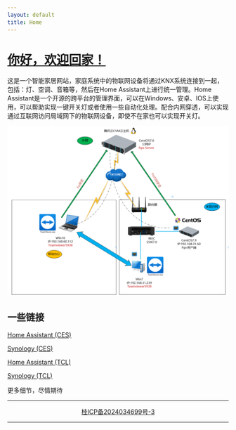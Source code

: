 ```yaml
---
layout: default
title: Home
---
```




# [你好，欢迎回家！]()

这是一个智能家居网站，家庭系统中的物联网设备将通过KNX系统连接到一起，包括：灯、空调、音箱等，然后在Home Assistant上进行统一管理。Home Assistant是一个开源的跨平台的管理界面，可以在Windows、安卓、IOS上使用，可以帮助实现一键开关灯或者使用一些自动化处理。配合内网穿透，可以实现通过互联网访问局域网下的物联网设备，即使不在家也可以实现开关灯。

<img src="https://raw.githubusercontent.com/dwgan/PicGo/main/img/202407310227512.png" alt="img" style="zoom: 67%;" />

## 一些链接

[Home Assistant (CES)](http://stacc.top:28123)

[Synology (CES)](http://stacc.top:25000)

[Home Assistant (TCL)](http://stacc.top:18123)

[Synology (TCL)](http://stacc.top:15000)



更多细节，尽情期待

---
<div class="page__footer-copyright" style="text-align: center;">
  <a href="https://beian.miit.gov.cn" rel="nofollow">桂ICP备2024034699号-3</a>
</div>

---
